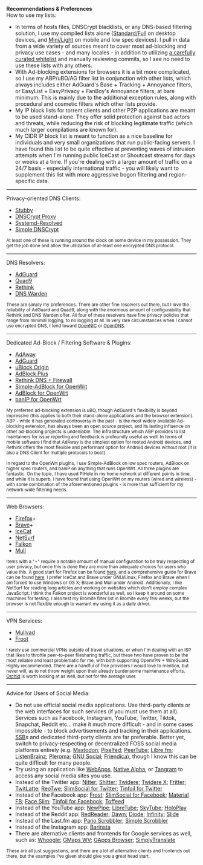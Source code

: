 **Recommendations & Preferences**  
How to use my lists:
- In terms of hosts files, DNSCrypt blacklists, or any DNS-based filtering solution, I use my compiled lists alone ([Standard/Full](https://github.com/bongochong/CombinedPrivacyBlockLists) on desktop devices, and [Mini/Light](https://github.com/bongochong/CombinedPrivacyBlockLists/tree/master/MiniLists) on mobile and low spec devices). I pull in data from a wide variety of sources meant to cover most ad-blocking and privacy use cases - and many locales - in addition to utilizing [a carefully curated whitelist](https://github.com/bongochong/CombinedPrivacyBlockLists/blob/master/NoFormatting/WhitelistedDomains.txt) and manually reviewing commits, so I see no need to use these lists with any others.
- With Ad-blocking extensions for browsers it is a bit more complicated, so I use my ABP/uBO/AG filter list in conjunction with other lists, which always includes either AdGuard's Base + Tracking + Annoyance filters, or EasyList + EasyPrivacy + FanBoy's Annoyance filters, at bare minimum. This is mainly due to the additional exception rules, along with procedural and cosmetic filters which other lists provide.
- My IP block lists for torrent clients and other P2P applications are meant to be used stand-alone. They offer solid protection against bad actors and threats, while reducing the risk of blocking legitimate traffic (which much larger compilations are known for).
- My CIDR IP block list is meant to function as a nice baseline for individuals and very small organizations that run public-facing servers. I have found this list to be quite effective at preventing waves of intrusion attempts when I'm running public IceCast or Shoutcast streams for days or weeks at a time. If you're dealing with a larger amount of traffic on a 24/7 basis - especially international traffic - you will likely want to supplement this list with more aggressive bogon filtering and region-specific data.

---
Privacy-oriented DNS Clients:
- [Stubby](https://dnsprivacy.org/dns_privacy_daemon_-_stubby/)
- [DNSCrypt Proxy](https://github.com/DNSCrypt/dnscrypt-proxy)
- [Systemd-Resolved](https://www.freedesktop.org/software/systemd/man/systemd-resolved.service.html)
- [Simple DNSCrypt](https://simplednscrypt.org/)

<sub>At least one of these is running around the clock on some device in my possession. They get the job done and allow the utilization of at-least one encrypted DNS protocol.</sub>

---
DNS Resolvers:
- [AdGuard](https://adguard-dns.io/en/public-dns.html)
- [Quad9](https://www.quad9.net/service/service-addresses-and-features)
- [Rethink](https://rethinkdns.com/configure)
- [DNS Warden](https://dnswarden.com/customfilter.html)

<sub>These are simply my preferences. There are other fine resolvers out there, but I love the reliability of AdGuard and Quad9, along with the enormous amount of configurability that Rethink and DNS Warden offer. All four of these resolvers have fine privacy policies that range from minimal logging, to no logging at all. In very rare circumstances when I cannot use encrypted DNS, I tend toward [OpenNIC](https://www.opennic.org/) or [OpenDNS](https://www.opendns.com/).</sub>

---
Dedicated Ad-Block / Filtering Software & Plugins:
- [AdAway](https://adaway.org/)
- [AdGuard](https://adguard.com/en/welcome.html)
- [uBlock Origin](https://github.com/gorhill/uBlock)
- [AdBlock Plus](https://adblockplus.org/)
- [Rethink DNS + Firewall](https://rethinkdns.com/app)
- [Simple-AdBlock for OpenWrt](https://docs.openwrt.melmac.net/simple-adblock/)
- [AdBlock for OpenWrt](https://github.com/openwrt/packages/tree/master/net/adblock/files)
- [banIP for OpenWrt](https://github.com/openwrt/packages/tree/master/net/banip)

<sub>My preferred ad-blocking extension is uBO, though AdGuard's flexibility is beyond impressive (this applies to both their stand-alone applications and the browser extension). ABP - while it has generated controversy in the past - is the most widely available Ad-blocking extension, has always been an open source project, and its lasting influence on other ad-blocking projects is undeniable. The infrastructure which ABP provides to list maintainers for issue reporting and feedback is profoundly useful as well. In terms of mobile software I find that AdAway is the simplest option for rooted Android devices, and Rethink offers the most flexible and performant option for Android devices without root (it is also a DNS Client for multiple protocols to boot).</sub>


<sub>In regard to the OpenWrt plugins, I use Simple-AdBlock on low spec routers, AdBlock on higher spec routers, and banIP on anything that runs OpenWrt. All three plugins are fantastic. On the topic, I have used PiHole in my home network at different points in time, and while it is superb, I have found that using OpenWrt on my routers (wired and wireless) - with some combination of the aforementioned plugins - is more than sufficient for my network-wide filtering needs.</sub>

---
Web Browsers:
- [Firefox](https://www.mozilla.org/en-US/firefox/releases/)+
- [Brave](https://brave.com/latest/)+
- [IceCat](https://www.gnu.org/software/gnuzilla/)
- [NetSurf](https://www.netsurf-browser.org/)
- [Falkon](https://www.falkon.org/)
- [Mull](https://f-droid.org/en/packages/us.spotco.fennec_dos/)

<sub>Items with a "+" require a notable amount of manual configuration to be truly respecting of user privacy, but once this is done they are more than adequate choices for users who value this. A good start for Firefox can be found [here](https://ffprofile.com/), and a comprehensive guide for Brave can be found [here](https://chef-koch.bearblog.dev/brave-browser-hardening-by-chef-koch/). I prefer IceCat and Brave under GNU/Linux; Firefox and Brave when I am forced to use Windows or OS X; Brave and Mull under Android. Additionally, I like NetSurf for reading long articles and working on websites which don't employ complex JavaScript. I think the Falkon project is wonderful as well, so I keep it around on some machines for testing. I also test my Bromite filter list in Bromite every few weeks, but the browser is not flexible enough to warrant my using it as a daily driver.</sub>

---
VPN Services:
- [Mullvad](https://mullvad.net/)
- [Froot](https://frootvpn.com/)

<sub>I rarely use commercial VPNs outside of travel situations, or when I'm dealing with an ISP that likes to throttle peer-to-peer filesharing traffic, but these two have proven to be the most reliable and least problematic for me, with both supporting OpenVPN + WireGuard. Highly recommended. There are a handful of free providers I would love to mention, but never will, as to not throw weight upon their already burdensome maintenance efforts. [Orchid](https://www.orchid.com/how-it-works/) is worth looking at as well, but not for the average user.</sub>

---
Advice for Users of Social Media:
- Do not use official social media applications. Use third-party clients or the web interfaces for such services (if you must use them at all). Services such as Facebook, Instagram, YouTube, Twitter, Tiktok, Snapchat, Reddit etc... make it much more difficult - and in some cases impossible - to block advertisements and tracking in their applications. [SSB](https://en.wikipedia.org/wiki/Site-specific_browser)s and dedicated third-party clients are far preferable. Better yet, switch to privacy-respecting or decentralized FOSS social media platforms entirely (e.g. [Mastodon](https://mastodon.social/explore); [Pixelfed](https://pixelfed.org/); [PeerTube](https://joinpeertube.org/); [Libre.fm](https://libre.fm/); [ListenBrainz](https://listenbrainz.org/); [Pleroma](https://pleroma.social/); [GNU Social](https://www.gnusocial.rocks/); [Friendica](https://friendi.ca/)), though I know this can be quite difficult for many people.
- Try using an application like [WebApps](https://f-droid.org/en/packages/com.tobykurien.webapps/), [Native Alpha](https://apt.izzysoft.de/fdroid/index/apk/com.cylonid.nativealpha), or [Tangram](https://apps.gnome.org/app/re.sonny.Tangram/) to access any social media sites you use. 
- Instead of the Twitter app: [Nitter](https://f-droid.org/en/packages/com.plexer0.nitter/); [Shitter](https://apt.izzysoft.de/fdroid/index/apk/org.nuclearfog.twidda); [Twidere](https://f-droid.org/en/packages/org.mariotaku.twidere/); [Twidere X](https://f-droid.org/en/packages/com.twidere.twiderex/); [Fritter](https://f-droid.org/en/packages/com.jonjomckay.fritter/); [TwitLatte](https://f-droid.org/en/packages/com.github.moko256.twitlatte/); [ReoTwe](https://f-droid.org/en/packages/de.digisocken.reotwe/); [SlimSocial for Twitter](https://f-droid.org/en/packages/it.rignanese.leo.slimtwitter/); [Tinfoil for Twitter](https://f-droid.org/en/packages/com.mill_e.twitterwrapper/)
- Instead of the Facebook app: [Frost](https://f-droid.org/en/packages/com.pitchedapps.frost/); [SlimSocial for Facebook](https://f-droid.org/en/packages/it.rignanese.leo.slimfacebook/); [Material FB](https://f-droid.org/en/packages/me.zeeroooo.materialfb/); [Face Slim](https://f-droid.org/en/packages/org.indywidualni.fblite/); [Tinfoil for Facebook](https://f-droid.org/en/packages/com.danvelazco.fbwrapper/); [Toffeed](https://f-droid.org/en/packages/me.jakelane.wrapperforfacebook/)
- Instead of the YouTube app: [NewPipe](https://f-droid.org/en/packages/org.schabi.newpipe/); [LibreTube](https://f-droid.org/en/packages/com.github.libretube/); [SkyTube](https://f-droid.org/en/packages/free.rm.skytube.oss/); [HoloPlay](https://f-droid.org/en/packages/com.holoplay/)
- Instead of the Reddit app: [RedReader](https://f-droid.org/en/packages/org.quantumbadger.redreader/); [Dawn](https://f-droid.org/en/packages/me.thanel.dank/); [Diode](https://f-droid.org/en/packages/in.shick.diode/); [Infinity](https://f-droid.org/en/packages/ml.docilealligator.infinityforreddit/); [Slide](https://f-droid.org/en/packages/me.ccrama.redditslide/)
- Instead of the Last.fm app: [Pano Scrobbler](https://github.com/kawaiiDango/pScrobbler); [Simple Scrobbler](https://f-droid.org/en/packages/com.adam.aslfms/)
- Instead of the Instagram app: [Barinsta](https://f-droid.org/en/packages/me.austinhuang.instagrabber/)
- There are alternative clients and frontends for Google services as well, such as: [Whoogle](https://github.com/benbusby/whoogle-search); [GMaps WV](https://f-droid.org/en/packages/us.spotco.maps/); [GApps Browser](https://f-droid.org/en/packages/com.tobykurien.google_news/); [SimplyTranslate](https://f-droid.org/en/packages/com.simplytranslate_mobile/)

<sub>These are all just suggestions, and there are a lot of alternative clients and frontends out there, but the examples I've given should give you a great head start.</sub>
